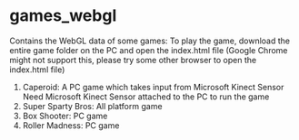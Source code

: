 # games_webgl
Contains the WebGL data of some games:
To play the game, download the entire game folder on the PC and open the index.html file (Google Chrome might not support this, please try some other browser to open the index.html file)

1.	Caperoid: A PC game which takes input from Microsoft Kinect Sensor
	Need Microsoft Kinect Sensor attached to the PC to run the game
2.	Super Sparty Bros: All platform game
3.	Box Shooter: PC game
4.	Roller Madness: PC game